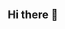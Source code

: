 ## Hi there 👋

<!--
**Penn-Sheng/Penn-Sheng** is a ✨ _special_ ✨ repository because its `README.md` (this file) appears on your GitHub profile.

Here are some ideas to get you started:

- 🔭 I’m currently working on something cool about medicine and AI
- 🌱 I’m currently learning medicine and AI
- 👯 I’m looking to collaborate on medicine and AI
- 🤔 I’m looking for help with medicine and AI
- 📫 How to reach me: shengpeien@163.com
-->
